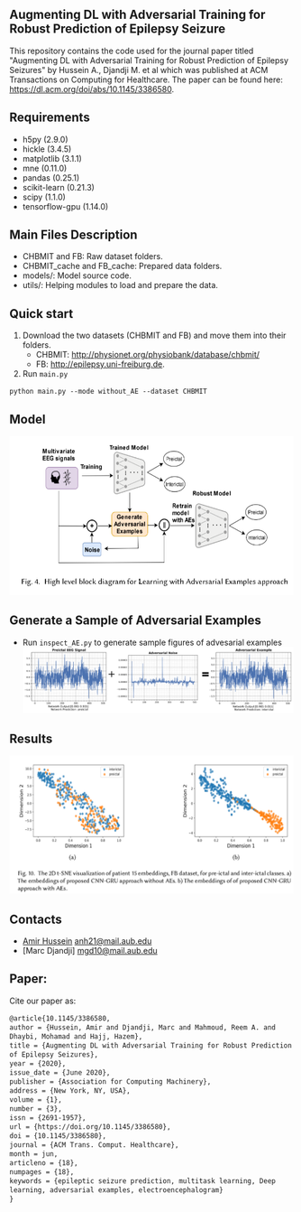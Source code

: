 ## Augmenting DL with Adversarial Training for Robust Prediction of Epilepsy Seizure

This repository contains the code used for the journal paper titled "Augmenting DL with Adversarial Training for Robust Prediction of Epilepsy Seizures" by Hussein A., Djandji M. et al which was published at ACM Transactions on Computing for Healthcare. The paper can be found here: https://dl.acm.org/doi/abs/10.1145/3386580.

## Requirements

* h5py (2.9.0)
* hickle (3.4.5)
* matplotlib (3.1.1)
* mne (0.11.0)
* pandas (0.25.1)
* scikit-learn (0.21.3)
* scipy (1.1.0)
* tensorflow-gpu (1.14.0)

## Main Files Description

- CHBMIT and FB: Raw dataset folders. 
- CHBMIT_cache and FB_cache: Prepared data folders.
- models/: Model source code.
- utils/: Helping modules to load and prepare the data.


## Quick start

1. Download the two datasets (CHBMIT and FB) and move them into their folders.
    - CHBMIT: http://physionet.org/physiobank/database/chbmit/
    - FB: http://epilepsy.uni-freiburg.de.
2. Run ```main.py```
```
python main.py --mode without_AE --dataset CHBMIT
```

## Model

![Alt text](images/proposed_approach.PNG?raw=true "proposed_approach")

## Generate a Sample of Adversarial Examples

- Run ```inspect_AE.py``` to generate sample figures of advesarial examples 
![Alt text](images/AE_noise.png?raw=true "AE")

## Results

![Alt text](images/tsne.PNG?raw=true "tsne")

## Contacts

- [Amir Hussein](https://github.com/AmirHussein96) anh21@mail.aub.edu 
- [Marc Djandji] mgd10@mail.aub.edu

## Paper:
Cite our paper as:

```
@article{10.1145/3386580,
author = {Hussein, Amir and Djandji, Marc and Mahmoud, Reem A. and Dhaybi, Mohamad and Hajj, Hazem},
title = {Augmenting DL with Adversarial Training for Robust Prediction of Epilepsy Seizures},
year = {2020},
issue_date = {June 2020},
publisher = {Association for Computing Machinery},
address = {New York, NY, USA},
volume = {1},
number = {3},
issn = {2691-1957},
url = {https://doi.org/10.1145/3386580},
doi = {10.1145/3386580},
journal = {ACM Trans. Comput. Healthcare},
month = jun,
articleno = {18},
numpages = {18},
keywords = {epileptic seizure prediction, multitask learning, Deep learning, adversarial examples, electroencephalogram}
}

```

